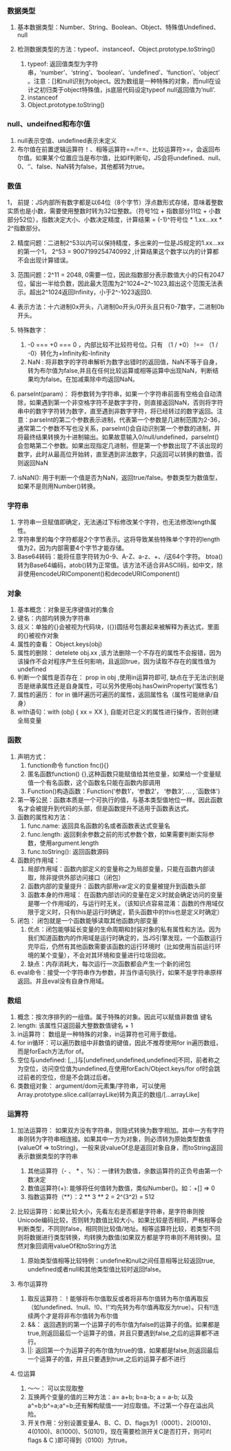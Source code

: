 ### 数据类型

1.  基本数据类型：Number、String、Boolean、Object、特殊值Undefined、null

2.  检测数据类型的方法：typeof、instanceof、Object.prototype.toString()
    1. typeof: 返回值类型为字符串，‘number’、‘string’、‘boolean’、‘undefined’、‘function’、‘object’。注意：[]和null识别为object。因为数组是一种特殊的对象，而null在设计之初归类于object特殊值，js底层代码设定typeof null返回值为‘null’.
    2. instanceof
    3. Object.prototype.toString()

### null、undeifned和布尔值

1.  null表示空值、undefined表示未定义
2.  布尔值在前置逻辑运算符！、相等运算符==/!==、比较运算符>=，会返回布尔值。如果某个位置应当是布尔值，比如if判断句，JS会将undefined、null、0、‘’、false、NaN转为false，其他都转为true。

### 数值

1， 前提：JS内部所有数字都是以64位（8个字节）浮点数形式存储，意味着整数实质也是小数，需要使用整数时转为32位整数。（符号1位 + 指数部分11位 + 小数部分52位），指数决定大小、小数决定精度，计算结果 = (-1)^符号位 * 1.xx...xx * 2^指数部分。

2. 精度问题：二进制2^53以内可以保持精度，多出来的一位是JS规定的1.xx...xx的第一个1， 2^53 = 9007199254740992 ,计算结果这个数字以内的计算都不会出现计算错误。

3. 范围问题：2^11 = 2048, 0需要一位，因此指数部分表示数值大小的只有2047位，留出一半给负数，因此最大范围为2^1024~2^-1023,超出这个范围无法表示。超出2^1024返回Infinity，小于2^-1023返回0.

4.  表示方法：十六进制0x开头，八进制0o开头/0开头且只有0-7数字，二进制0b开头。

5.  特殊数字：
    1.  -0 === +0 === 0 ，内部比较不比较符号位。只有 （1 / +0） !== （1 / -0）转化为+Infinity和-Infinity
    2.  NaN : 将非数字的字符串解析为数字出错时的返回值，NaN不等于自身，转为布尔值为false,并且在任何比较运算或相等运算中出现NaN，判断结果均为false。在加减乘除中均返回NaN。

6.  parseInt(param)： 将参数转为字符串，如果一个字符串前面有空格会自动清除，如果遇到第一个非空格字符不是数字字符，则直接返回NaN，否则将字符串中的数字字符转为数字，直至遇到非数字字符，将已经转过的数字返回。注意：parseInt的第二个参数表示进制，代表第一个参数是几进制范围为2-36，通常第二个参数不写也没关系，parseInt()会自动识别第一个参数的进制，并将最终结果转换为十进制输出。如果故意输入0/null/undefined，parseInt()会忽略第二个参数。如果出现指定几进制，但是第一个参数出现了不该出现的数字，此时从最高位开始转，直至遇到非法数字，只返回可以转换的数值，否则返回NaN

7.  isNaN(): 用于判断一个值是否为NaN，返回true/false。参数类型为数值型，如果不是则用Number()转换。

### 字符串

1. 字符串一旦赋值即确定，无法通过下标修改某个字符，也无法修改length属性。
2. 字符串里的每个字符都是2个字节表示。这将导致某些特殊单个字符的length值为2，因为内部需要4个字节才能存储。
3. Base64转码：能将任意字符转为0-9、A-Z、a-z、+、/这64个字符。 btoa()转为Base64编码，atob()转为正常值。该方法不适合非ASCII码，如中文，除非使用encodeURIComponent()和decodeURIComponent()

### 对象

1.  基本概念：对象是无序键值对的集合
2.  键名：内部均转换为字符串
3.  歧义：单独的{}会被视为代码块，({})圆括号包裹起来被解释为表达式，里面的{}被视作对象
4.  属性的查看： Object.keys(obj)
5.  属性的删除： detelete obj.xx ,该方法删除一个不存在的属性不会报错，因为该操作不会对程序产生任何影响，且返回true，因为读取不存在的属性值为undefined
6.  判断一个属性是否存在： prop in obj ,使用in运算符即可, 缺点在于无法识别是否是继承属性还是自身属性，可以另外使用obj.hasOwinProperty(‘属性名’)
7.  属性的遍历： for in 循环遍历可遍历的属性，返回属性名（属性可能继承/自身）
8.  with语句：with (obj) { xx = XX }, 自能对已定义的属性进行操作，否则创建全局变量

### 函数

1.  声明方式：
    1.  function命令 function fnc(){}
    2.  匿名函数function() {},这种函数只能赋值给其他变量，如果给一个变量赋值一个有名函数，这个函数名只能在函数内部调用
    3.  Function()构造函数：Function(‘参数1’，‘参数2’， ‘参数3‘, ... , '函数体')
2. 第一等公民：函数本质是一个可执行的值，与基本类型值地位一样。因此函数名才会被提升到代码的头部，但是函数提升不适用于函数表达式。
3. 函数的属性和方法：
   1. func.name: 返回具名函数的名或者函数表达式变量名
   2. func.length: 返回剩余参数之前的形式参数个数，如果需要判断实际参数，使用argument.length
   3. func.toString(): 返回函数源码
4. 函数的作用域：
   1. 局部作用域：函数内部定义的变量称之为局部变量，只能在函数内部读取，除非提供外部访问接口（闭包）
   2. 函数内部的变量提升：函数内部用var定义的变量被提升到函数头部
   3. 函数本身的作用域： 在函数内部访问的变量在定义时就会确定访问的变量是哪一个作用域的，与运行时无关。（该知识点容易混淆：函数的作用域仅限于定义时，只有this是运行时确定，箭头函数中的this也是定义时确定）
5. 闭包： 闭包就是一个函数能够读取其他函数内部变量
   1. 优点：闭包能够延长变量的生命周期和封装对象的私有属性和方法。因为我们知道函数内的作用域是运行时确定的，当JS引擎发现，一个函数运行完毕后，仍然有其他函数需要该函数的运行环境时（比如使用当前运行环境的某个变量），不会对其环境和变量进行垃圾回收。
   2. 缺点：内存消耗大，每次运行一次函数都会产生一个新的闭包
6. eval命令：接受一个字符串作为参数，并当作语句执行，如果不是字符串原样返回。并且eval没有自身作用域。

### 数组

1.  概念：按次序排列的一组值。属于特殊的对象。因此可以赋值非数值 键名
2.  length: 该属性只返回最大整数数值键名 + 1
3.  in运算符： 数组是一种特殊的对象，in运算符也可用于数组。
4.  for in循环：可以遍历数组中非数值的键值，因此不推荐使用for in遍历数组，而是forEach方法/for of。
5.  空位与undefined: [,,,]与[undefined,undefined,undefined]不同，前者称之为空位，访问空位值为undefined,在使用forEach/Object.keys/for of时会跳过前者的空位，但是不会跳过后者。
6.  类数组对象： argument/dom元素集/字符串，可以使用Array.prototype.slice.call(arrayLike)转为真正的数组/[...arrayLike]

### 运算符

1.  加法运算符： 如果双方没有字符串，则隐式转换为数字相加。其中一方有字符串则转为字符串相连接。如果其中一方为对象，则必须转为原始类型数值(valueOf => toString)，一般来说valueOf总是返回对象自身，而toString返回表示数据类型的字符串
    1.  其他运算符（- 、  * 、%）：一律转为数值，余数运算符的正负号由第一个数决定
    2.  数值运算符(+): 能够将任何值转为数值，类似Number()。如：+[] => 0
    3.  指数运算符（**）：2 ** 3 ** 2 = 2^(3^2) = 512

2.  比较运算符：如果比较大小，先看左右是否都是字符串，是字符串则按Unicode编码比较，否则转为数值比较大小。如果比较是否相同，严格相等会判断类型，不同则false，相同则比较值/地址。相等运算符比较，若类型不同则将数据进行类型转换，均转换为数值(如果双方都是字符串则不用转换)。显然对象回调用valueOf和toString方法
    1.  原始类型值相等比较特例：undefine和null之间任意相等比较返回true, undefined或者null和其他类型值比较时返回false。

3.  布尔运算符
    1.  取反运算符：！能够将布尔值取反或者将非布尔值转为布尔值再取反（如!undefined、!null、!0、!’‘均先转为布尔值再取反为true）。只有!!连续两个才是将非布尔值转为布尔值
    2.  &&： 返回遇到的第一个运算子的布尔值为false的运算子的值。如果都是true,则返回最后一个运算子的值，并且只要遇到false,之后的运算都不进行。
    3. ||: 返回第一个为运算子的布尔值为true的值，如果都是false,则返回最后一个运算子的值，并且只要遇到true,之后的运算子都不进行
4.  位运算
    1.  ～～： 可以实现取整
    2.  互换两个变量的值的三种方法：a= a+b; b=a-b; a = a-b; 以及a^=b;b^=a;a^=b;还有解构赋值一一对应取值。不过第一个存在溢出风险。
    3.  开关作用：分别设置变量A、B、C、D、flags为1（0001）、2(0010)、4(0100)、8(1000)、5(0101)，现在需要检测开关C是否打开，则可if( flags & C )即可得到（0100）为true。